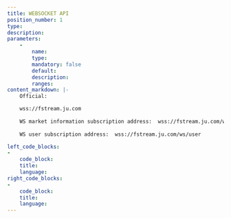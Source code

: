 ```yaml
---
title: WEBSOCKET API
position_number: 1
type:
description:
parameters:
    -
        name:
        type:
        mandatory: false
        default:
        description:
        ranges:
content_markdown: |-
    Official:

    wss://fstream.ju.com
    
    WS market information subscription address:  wss://fstream.ju.com/ws/market
    
    WS user subscription address:  wss://fstream.ju.com/ws/user

left_code_blocks:
-
    code_block:
    title:
    language:
right_code_blocks:
-
    code_block:
    title:
    language:
---
```

